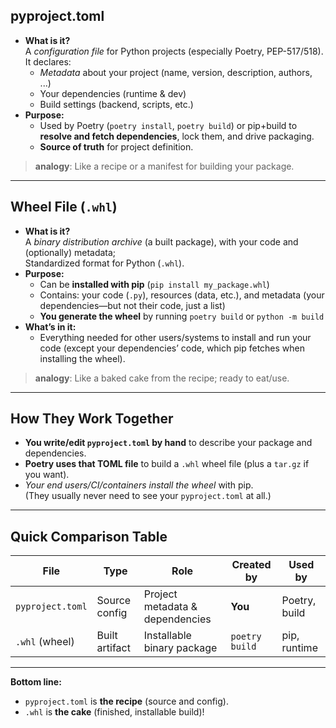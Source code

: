 ## **pyproject.toml**

- **What is it?**  
  A *configuration file* for Python projects (especially Poetry, PEP-517/518).  
  It declares:
  - *Metadata* about your project (name, version, description, authors, ...)
  - Your dependencies (runtime & dev)
  - Build settings (backend, scripts, etc.)
- **Purpose:**  
  - Used by Poetry (`poetry install`, `poetry build`) or pip+build to **resolve and fetch dependencies**, lock them, and drive packaging.
  - **Source of truth** for project definition.

> **analogy**: Like a recipe or a manifest for building your package.

---

## **Wheel File (`.whl`)**

- **What is it?**  
  A *binary distribution archive* (a built package), with your code and (optionally) metadata;  
  Standardized format for Python (`.whl`).
- **Purpose:**  
  - Can be **installed with pip** (`pip install my_package.whl`)
  - Contains: your code (`.py`), resources (data, etc.), and metadata (your dependencies—but not their code, just a list)
  - **You generate the wheel** by running `poetry build` or `python -m build`
- **What’s in it:**  
  - Everything needed for other users/systems to install and run your code (except your dependencies’ code, which pip fetches when installing the wheel).

> **analogy**: Like a baked cake from the recipe; ready to eat/use.

---

## **How They Work Together**

- **You write/edit `pyproject.toml` by hand** to describe your package and dependencies.
- **Poetry uses that TOML file** to build a `.whl` wheel file (plus a `tar.gz` if you want).
- *Your end users/CI/containers install the wheel* with pip.  
  (They usually never need to see your `pyproject.toml` at all.)

---

## **Quick Comparison Table**

| File               | Type           | Role                               | Created by       | Used by         |
|--------------------|----------------|------------------------------------|------------------|-----------------|
| `pyproject.toml`   | Source config  | Project metadata & dependencies    | **You**          | Poetry, build   |
| `.whl` (wheel)     | Built artifact | Installable binary package         | `poetry build`   | pip, runtime    |

---

**Bottom line:**  
- `pyproject.toml` is **the recipe** (source and config).
- `.whl` is **the cake** (finished, installable build)!

